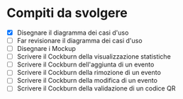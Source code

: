 # Compiti da svolgere

- [x] Disegnare il diagramma dei casi d'uso
- [ ] Far revisionare il diagramma dei casi d'uso
- [ ] Disegnare i Mockup
- [ ] Scrivere il Cockburn della visualizzazione statistiche
- [ ] Scrivere il Cockburn dell'aggiunta di un evento
- [ ] Scrivere il Cockburn della rimozione di un evento
- [ ] Scrivere il Cockburn della modifica di un evento
- [ ] Scrivere il Cockburn della validazione di un codice QR
